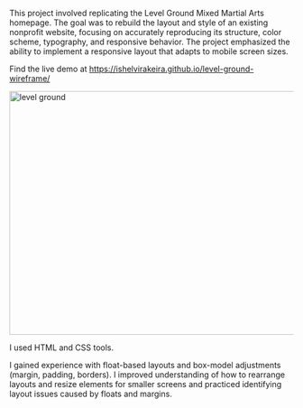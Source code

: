This project involved replicating the Level Ground Mixed Martial Arts homepage. The goal was to rebuild the layout and style of an existing nonprofit website, focusing on accurately reproducing its structure, color scheme, typography, and responsive behavior. The project emphasized the ability to implement a responsive layout that adapts to mobile screen sizes.

Find the live demo at https://ishelvirakeira.github.io/level-ground-wireframe/

<img width="945" height="432" alt="level ground" src="https://github.com/user-attachments/assets/52a069a7-6ae4-4d3f-a947-cf8a097943a2" />


I used HTML and CSS tools.

I gained experience with float-based layouts and box-model adjustments (margin, padding, borders). I improved understanding of how to rearrange layouts and resize elements for smaller screens and practiced identifying layout issues caused by floats and margins.
